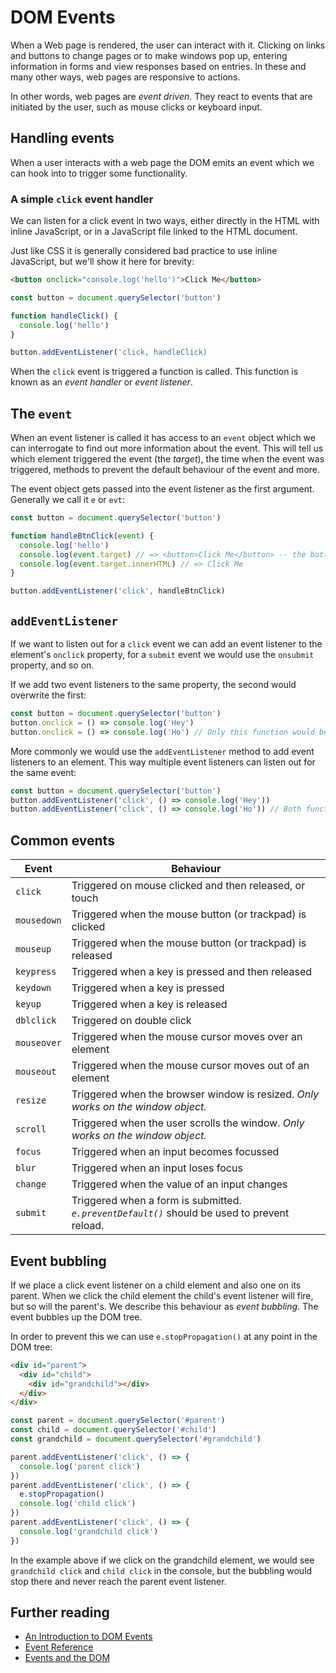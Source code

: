 # DOM Events

When a Web page is rendered, the user can interact with it. Clicking on links and buttons to change pages or to make windows pop up, entering information in forms and view responses based on entries. In these and many other ways, web pages are responsive to actions.

In other words, web pages are _event driven_. They react to events that are initiated by the user, such as mouse clicks or keyboard input.

## Handling events

When a user interacts with a web page the DOM emits an event which we can hook into to trigger some functionality.

### A simple `click` event handler

We can listen for a click event in two ways, either directly in the HTML with inline JavaScript, or in a JavaScript file linked to the HTML document.

Just like CSS it is generally considered bad practice to use inline JavaScript, but we'll show it here for brevity:

```html
<button onclick="console.log('hello')">Click Me</button>
```

```js
const button = document.querySelector('button')

function handleClick() {
  console.log('hello')
}

button.addEventListener('click, handleClick)
```

When the `click` event is triggered a function is called. This function is known as an _event handler_ or _event listener_.

## The `event`

When an event listener is called it has access to an `event` object which we can interrogate to find out more information about the event. This will tell us which element triggered the event (the _target_), the time when the event was triggered, methods to prevent the default behaviour of the event and more.

The event object gets passed into the event listener as the first argument. Generally we call it `e` or `evt`:

```js
const button = document.querySelector('button')

function handleBtnClick(event) {
  console.log('hello')
  console.log(event.target) // => <button>Click Me</button> -- the button that triggered this event
  console.log(event.target.innerHTML) // => Click Me
}

button.addEventListener('click', handleBtnClick)
```


## `addEventListener`

If we want to listen out for a `click` event we can add an event listener to the element's `onclick` property, for a `submit` event we would use the `onsubmit` property, and so on.

If we add two event listeners to the same property, the second would overwrite the first:

```js
const button = document.querySelector('button')
button.onclick = () => console.log('Hey')
button.onclick = () => console.log('Ho') // Only this function would be called
```

More commonly we would use the `addEventListener` method to add event listeners to an element. This way multiple event listeners can listen out for the same event:

```js
const button = document.querySelector('button')
button.addEventListener('click', () => console.log('Hey'))
button.addEventListener('click', () => console.log('Ho')) // Both functions are called
```

## Common events

| Event | Behaviour |
|-------|-----------|
| `click` | Triggered on mouse clicked and then released, or touch |
| `mousedown` | Triggered when the mouse button (or trackpad) is clicked |
| `mouseup` | Triggered when the mouse button (or trackpad) is released |
| `keypress` | Triggered when a key is pressed and then released |
| `keydown` | Triggered when a key is pressed |
| `keyup` | Triggered when a key is released |
| `dblclick` | Triggered on double click |
| `mouseover` | Triggered when the mouse cursor moves over an element |
| `mouseout` | Triggered when the mouse cursor moves out of an element |
| `resize` | Triggered when the browser window is resized. _Only works on the window object._ |
| `scroll` | Triggered when the user scrolls the window. _Only works on the window object._ |
| `focus` | Triggered when an input becomes focussed |
| `blur` | Triggered when an input loses focus |
| `change` | Triggered when the value of an input changes |
| `submit` | Triggered when a form is submitted. _`e.preventDefault()`_ should be used to prevent reload. |

## Event bubbling

If we place a click event listener on a child element and also one on its parent. When we click the child element the child's event listener will fire, but so will the parent's. We describe this behaviour as _event bubbling_. The event bubbles up the DOM tree.

In order to prevent this we can use `e.stopPropagation()` at any point in the DOM tree:

```html
<div id="parent">
  <div id="child">
    <div id="grandchild"></div>
  </div>
</div>
```

```js
const parent = document.querySelector('#parent')
const child = document.querySelector('#child')
const grandchild = document.querySelector('#grandchild')

parent.addEventListener('click', () => {
  console.log('parent click')
})
parent.addEventListener('click', () => {
  e.stopPropagation()
  console.log('child click')
})
parent.addEventListener('click', () => {
  console.log('grandchild click')
})
```

In the example above if we click on the grandchild element, we would see `grandchild click` and `child click` in the console, but the bubbling would stop there and never reach the parent event listener.

## Further reading

* [An Introduction to DOM Events](https://www.smashingmagazine.com/2013/11/an-introduction-to-dom-events/)
* [Event Reference](https://developer.mozilla.org/en-US/docs/Web/Events)
* [Events and the DOM](https://developer.mozilla.org/en-US/docs/Web/API/Document_Object_Model/Events)
